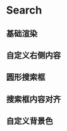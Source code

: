 # Search

## 基础渲染

<demo src="search/basic" />

## 自定义右侧内容

<demo src="search/right_content" />

## 圆形搜索框

<demo src="search/round" />

## 搜索框内容对齐

<demo src="search/center" />

## 自定义背景色

<demo src="search/background" />

<api src="search" />
